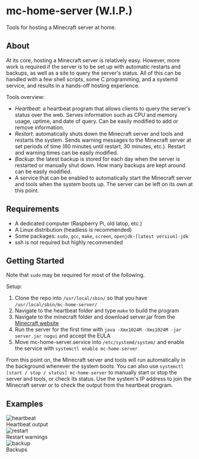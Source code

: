 # mc-home-server (W.I.P.)
Tools for hosting a Minecraft server at home.

## About
At its core, hosting a Minecraft server is relatively easy. However, more work is required if the server is to be set up with automatic restarts and backups, as well as a site to query the server's status. All of this can be handled with a few shell scripts, some C programming, and a systemd service, and results in a hands-off hosting experience.  

Tools overview:
- _Heartbeat_: a heartbeat program that allows clients to query the server's status over the web. Serves information such as CPU and memory usage, uptime, and date of query. Can be easily modified to add or remove information.
- _Restart_: automatically shuts down the Minecraft server and tools and restarts the system. Sends warning messages to the Minecraft server at set periods of time (60 minutes until restart, 30 minutes, etc.). Restart and warning times can be easily modified.
- _Backup_: the latest backup is stored for each day when the server is restarted or manually shut down. How many backups are kept around can be easily modified.
- A service that can be enabled to automatically start the Minecraft server and tools when the system boots up. The server can be left on its own at this point.

## Requirements
- A dedicated computer (Raspberry Pi, old latop, etc.)
- A Linux distribution (headless is recommended)
- Some packages: `sudo`, `gcc`, `make`, `screen`, `openjdk-[latest version]-jdk`
- ssh is not required but highly recommended

## Getting Started
Note that `sudo` may be required for most of the following.  

Setup:
1. Clone the repo into `/usr/local/sbin/` so that you have `/usr/local/sbin/mc-home-server/`
2. Navigate to the heartbeat folder and type `make` to build the program
3. Navigate to the minecraft folder and download server.jar from the [Minecraft website](https://www.minecraft.net/en-us/download/server)
4. Run the server for the first time with `java -Xmx1024M -Xms1024M -jar server.jar nogui` and accept the EULA
5. Move mc-home-server.service into `/etc/systemd/system/` and enable the service with `systemctl enable mc-home-server`

From this point on, the Minecraft server and tools will run automatically in the background whenever the system boots. You can also use `systemctl [start / stop / status] mc-home-server` to manually start or stop the server and tools, or check its status. Use the system's IP address to join the Minecraft server or to check the output from the heartbeat program.

## Examples
![heartbeat](https://github.com/aCallin/mc-home-server/assets/52753086/e566b9eb-dbe2-4fea-a2df-c432c036ddf7)  
Heartbeat output  
![restart](https://github.com/aCallin/mc-home-server/assets/52753086/3aa58bca-ff5e-4289-a37b-c2e653fdc0ce)  
Restart warnings  
![backup](https://github.com/aCallin/mc-home-server/assets/52753086/978bda76-326a-4a99-80c0-d68374e9e427)  
Backups
